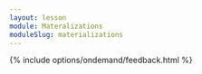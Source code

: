 ```yaml
---
layout: lesson
module: Materalizations
moduleSlug: materializations
---
```


{% include options/ondemand/feedback.html %}
